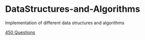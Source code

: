 # DataStructures-and-Algorithms
Implementation of different data structures and algorithms



<a href = "https://drive.google.com/file/d/1ulCphpRW3sWM-Bn8PZWbqlQ0-mLWrwZF/view?usp=sharing">450 Questions</a>

